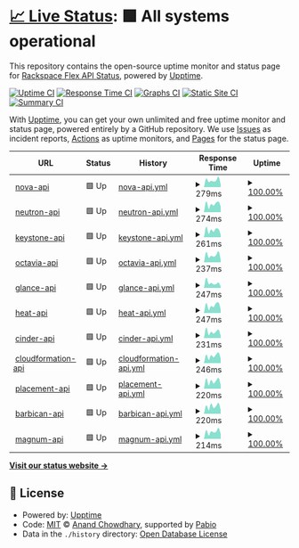# [📈 Live Status](https://status.api.iad3.rackspacecloud.com/): <!--live status--> **🟩 All systems operational**

This repository contains the open-source uptime monitor and status page for [Rackspace Flex API Status](https://status.api.iad3.rackspacecloud.com/), powered by [Upptime](https://github.com/upptime/upptime).

[![Uptime CI](https://github.com/the2hill/rs-flex-uptime-iad/workflows/Uptime%20CI/badge.svg)](https://github.com/the2hill/rs-flex-uptime-iad/actions?query=workflow%3A%22Uptime+CI%22)
[![Response Time CI](https://github.com/the2hill/rs-flex-uptime-iad/workflows/Response%20Time%20CI/badge.svg)](https://github.com/the2hill/rs-flex-uptime-iad/actions?query=workflow%3A%22Response+Time+CI%22)
[![Graphs CI](https://github.com/the2hill/rs-flex-uptime-iad/workflows/Graphs%20CI/badge.svg)](https://github.com/the2hill/rs-flex-uptime-iad/actions?query=workflow%3A%22Graphs+CI%22)
[![Static Site CI](https://github.com/the2hill/rs-flex-uptime-iad/workflows/Static%20Site%20CI/badge.svg)](https://github.com/the2hill/rs-flex-uptime-iad/actions?query=workflow%3A%22Static+Site+CI%22)
[![Summary CI](https://github.com/the2hill/rs-flex-uptime-iad/workflows/Summary%20CI/badge.svg)](https://github.com/the2hill/rs-flex-uptime-iad/actions?query=workflow%3A%22Summary+CI%22)

With [Upptime](https://upptime.js.org), you can get your own unlimited and free uptime monitor and status page, powered entirely by a GitHub repository. We use [Issues](https://github.com/the2hill/rs-flex-uptime-iad/issues) as incident reports, [Actions](https://github.com/the2hill/rs-flex-uptime-iad/actions) as uptime monitors, and [Pages](https://status.api.iad3.rackspacecloud.com/) for the status page.

<!--start: status pages-->
<!-- This summary is generated by Upptime (https://github.com/upptime/upptime) -->
<!-- Do not edit this manually, your changes will be overwritten -->
<!-- prettier-ignore -->
| URL | Status | History | Response Time | Uptime |
| --- | ------ | ------- | ------------- | ------ |
| <img alt="" src="https://icons.duckduckgo.com/ip3/nova.api.iad3.rackspacecloud.com.ico" height="13"> [nova-api](https://nova.api.iad3.rackspacecloud.com) | 🟩 Up | [nova-api.yml](https://github.com/the2hill/rs-flex-uptime-iad/commits/HEAD/history/nova-api.yml) | <details><summary><img alt="Response time graph" src="./graphs/nova-api/response-time-week.png" height="20"> 279ms</summary><br><a href="https://status.api.iad3.rackspacecloud.com/history/nova-api"><img alt="Response time 262" src="https://img.shields.io/endpoint?url=https%3A%2F%2Fraw.githubusercontent.com%2Fthe2hill%2Frs-flex-uptime-iad%2FHEAD%2Fapi%2Fnova-api%2Fresponse-time.json"></a><br><a href="https://status.api.iad3.rackspacecloud.com/history/nova-api"><img alt="24-hour response time 103" src="https://img.shields.io/endpoint?url=https%3A%2F%2Fraw.githubusercontent.com%2Fthe2hill%2Frs-flex-uptime-iad%2FHEAD%2Fapi%2Fnova-api%2Fresponse-time-day.json"></a><br><a href="https://status.api.iad3.rackspacecloud.com/history/nova-api"><img alt="7-day response time 279" src="https://img.shields.io/endpoint?url=https%3A%2F%2Fraw.githubusercontent.com%2Fthe2hill%2Frs-flex-uptime-iad%2FHEAD%2Fapi%2Fnova-api%2Fresponse-time-week.json"></a><br><a href="https://status.api.iad3.rackspacecloud.com/history/nova-api"><img alt="30-day response time 245" src="https://img.shields.io/endpoint?url=https%3A%2F%2Fraw.githubusercontent.com%2Fthe2hill%2Frs-flex-uptime-iad%2FHEAD%2Fapi%2Fnova-api%2Fresponse-time-month.json"></a><br><a href="https://status.api.iad3.rackspacecloud.com/history/nova-api"><img alt="1-year response time 262" src="https://img.shields.io/endpoint?url=https%3A%2F%2Fraw.githubusercontent.com%2Fthe2hill%2Frs-flex-uptime-iad%2FHEAD%2Fapi%2Fnova-api%2Fresponse-time-year.json"></a></details> | <details><summary><a href="https://status.api.iad3.rackspacecloud.com/history/nova-api">100.00%</a></summary><a href="https://status.api.iad3.rackspacecloud.com/history/nova-api"><img alt="All-time uptime 100.00%" src="https://img.shields.io/endpoint?url=https%3A%2F%2Fraw.githubusercontent.com%2Fthe2hill%2Frs-flex-uptime-iad%2FHEAD%2Fapi%2Fnova-api%2Fuptime.json"></a><br><a href="https://status.api.iad3.rackspacecloud.com/history/nova-api"><img alt="24-hour uptime 100.00%" src="https://img.shields.io/endpoint?url=https%3A%2F%2Fraw.githubusercontent.com%2Fthe2hill%2Frs-flex-uptime-iad%2FHEAD%2Fapi%2Fnova-api%2Fuptime-day.json"></a><br><a href="https://status.api.iad3.rackspacecloud.com/history/nova-api"><img alt="7-day uptime 100.00%" src="https://img.shields.io/endpoint?url=https%3A%2F%2Fraw.githubusercontent.com%2Fthe2hill%2Frs-flex-uptime-iad%2FHEAD%2Fapi%2Fnova-api%2Fuptime-week.json"></a><br><a href="https://status.api.iad3.rackspacecloud.com/history/nova-api"><img alt="30-day uptime 100.00%" src="https://img.shields.io/endpoint?url=https%3A%2F%2Fraw.githubusercontent.com%2Fthe2hill%2Frs-flex-uptime-iad%2FHEAD%2Fapi%2Fnova-api%2Fuptime-month.json"></a><br><a href="https://status.api.iad3.rackspacecloud.com/history/nova-api"><img alt="1-year uptime 100.00%" src="https://img.shields.io/endpoint?url=https%3A%2F%2Fraw.githubusercontent.com%2Fthe2hill%2Frs-flex-uptime-iad%2FHEAD%2Fapi%2Fnova-api%2Fuptime-year.json"></a></details>
| <img alt="" src="https://icons.duckduckgo.com/ip3/neutron.api.iad3.rackspacecloud.com.ico" height="13"> [neutron-api](https://neutron.api.iad3.rackspacecloud.com) | 🟩 Up | [neutron-api.yml](https://github.com/the2hill/rs-flex-uptime-iad/commits/HEAD/history/neutron-api.yml) | <details><summary><img alt="Response time graph" src="./graphs/neutron-api/response-time-week.png" height="20"> 274ms</summary><br><a href="https://status.api.iad3.rackspacecloud.com/history/neutron-api"><img alt="Response time 239" src="https://img.shields.io/endpoint?url=https%3A%2F%2Fraw.githubusercontent.com%2Fthe2hill%2Frs-flex-uptime-iad%2FHEAD%2Fapi%2Fneutron-api%2Fresponse-time.json"></a><br><a href="https://status.api.iad3.rackspacecloud.com/history/neutron-api"><img alt="24-hour response time 201" src="https://img.shields.io/endpoint?url=https%3A%2F%2Fraw.githubusercontent.com%2Fthe2hill%2Frs-flex-uptime-iad%2FHEAD%2Fapi%2Fneutron-api%2Fresponse-time-day.json"></a><br><a href="https://status.api.iad3.rackspacecloud.com/history/neutron-api"><img alt="7-day response time 274" src="https://img.shields.io/endpoint?url=https%3A%2F%2Fraw.githubusercontent.com%2Fthe2hill%2Frs-flex-uptime-iad%2FHEAD%2Fapi%2Fneutron-api%2Fresponse-time-week.json"></a><br><a href="https://status.api.iad3.rackspacecloud.com/history/neutron-api"><img alt="30-day response time 224" src="https://img.shields.io/endpoint?url=https%3A%2F%2Fraw.githubusercontent.com%2Fthe2hill%2Frs-flex-uptime-iad%2FHEAD%2Fapi%2Fneutron-api%2Fresponse-time-month.json"></a><br><a href="https://status.api.iad3.rackspacecloud.com/history/neutron-api"><img alt="1-year response time 239" src="https://img.shields.io/endpoint?url=https%3A%2F%2Fraw.githubusercontent.com%2Fthe2hill%2Frs-flex-uptime-iad%2FHEAD%2Fapi%2Fneutron-api%2Fresponse-time-year.json"></a></details> | <details><summary><a href="https://status.api.iad3.rackspacecloud.com/history/neutron-api">100.00%</a></summary><a href="https://status.api.iad3.rackspacecloud.com/history/neutron-api"><img alt="All-time uptime 100.00%" src="https://img.shields.io/endpoint?url=https%3A%2F%2Fraw.githubusercontent.com%2Fthe2hill%2Frs-flex-uptime-iad%2FHEAD%2Fapi%2Fneutron-api%2Fuptime.json"></a><br><a href="https://status.api.iad3.rackspacecloud.com/history/neutron-api"><img alt="24-hour uptime 100.00%" src="https://img.shields.io/endpoint?url=https%3A%2F%2Fraw.githubusercontent.com%2Fthe2hill%2Frs-flex-uptime-iad%2FHEAD%2Fapi%2Fneutron-api%2Fuptime-day.json"></a><br><a href="https://status.api.iad3.rackspacecloud.com/history/neutron-api"><img alt="7-day uptime 100.00%" src="https://img.shields.io/endpoint?url=https%3A%2F%2Fraw.githubusercontent.com%2Fthe2hill%2Frs-flex-uptime-iad%2FHEAD%2Fapi%2Fneutron-api%2Fuptime-week.json"></a><br><a href="https://status.api.iad3.rackspacecloud.com/history/neutron-api"><img alt="30-day uptime 100.00%" src="https://img.shields.io/endpoint?url=https%3A%2F%2Fraw.githubusercontent.com%2Fthe2hill%2Frs-flex-uptime-iad%2FHEAD%2Fapi%2Fneutron-api%2Fuptime-month.json"></a><br><a href="https://status.api.iad3.rackspacecloud.com/history/neutron-api"><img alt="1-year uptime 100.00%" src="https://img.shields.io/endpoint?url=https%3A%2F%2Fraw.githubusercontent.com%2Fthe2hill%2Frs-flex-uptime-iad%2FHEAD%2Fapi%2Fneutron-api%2Fuptime-year.json"></a></details>
| <img alt="" src="https://icons.duckduckgo.com/ip3/keystone.api.iad3.rackspacecloud.com.ico" height="13"> [keystone-api](https://keystone.api.iad3.rackspacecloud.com/v3) | 🟩 Up | [keystone-api.yml](https://github.com/the2hill/rs-flex-uptime-iad/commits/HEAD/history/keystone-api.yml) | <details><summary><img alt="Response time graph" src="./graphs/keystone-api/response-time-week.png" height="20"> 261ms</summary><br><a href="https://status.api.iad3.rackspacecloud.com/history/keystone-api"><img alt="Response time 223" src="https://img.shields.io/endpoint?url=https%3A%2F%2Fraw.githubusercontent.com%2Fthe2hill%2Frs-flex-uptime-iad%2FHEAD%2Fapi%2Fkeystone-api%2Fresponse-time.json"></a><br><a href="https://status.api.iad3.rackspacecloud.com/history/keystone-api"><img alt="24-hour response time 85" src="https://img.shields.io/endpoint?url=https%3A%2F%2Fraw.githubusercontent.com%2Fthe2hill%2Frs-flex-uptime-iad%2FHEAD%2Fapi%2Fkeystone-api%2Fresponse-time-day.json"></a><br><a href="https://status.api.iad3.rackspacecloud.com/history/keystone-api"><img alt="7-day response time 261" src="https://img.shields.io/endpoint?url=https%3A%2F%2Fraw.githubusercontent.com%2Fthe2hill%2Frs-flex-uptime-iad%2FHEAD%2Fapi%2Fkeystone-api%2Fresponse-time-week.json"></a><br><a href="https://status.api.iad3.rackspacecloud.com/history/keystone-api"><img alt="30-day response time 213" src="https://img.shields.io/endpoint?url=https%3A%2F%2Fraw.githubusercontent.com%2Fthe2hill%2Frs-flex-uptime-iad%2FHEAD%2Fapi%2Fkeystone-api%2Fresponse-time-month.json"></a><br><a href="https://status.api.iad3.rackspacecloud.com/history/keystone-api"><img alt="1-year response time 223" src="https://img.shields.io/endpoint?url=https%3A%2F%2Fraw.githubusercontent.com%2Fthe2hill%2Frs-flex-uptime-iad%2FHEAD%2Fapi%2Fkeystone-api%2Fresponse-time-year.json"></a></details> | <details><summary><a href="https://status.api.iad3.rackspacecloud.com/history/keystone-api">100.00%</a></summary><a href="https://status.api.iad3.rackspacecloud.com/history/keystone-api"><img alt="All-time uptime 100.00%" src="https://img.shields.io/endpoint?url=https%3A%2F%2Fraw.githubusercontent.com%2Fthe2hill%2Frs-flex-uptime-iad%2FHEAD%2Fapi%2Fkeystone-api%2Fuptime.json"></a><br><a href="https://status.api.iad3.rackspacecloud.com/history/keystone-api"><img alt="24-hour uptime 100.00%" src="https://img.shields.io/endpoint?url=https%3A%2F%2Fraw.githubusercontent.com%2Fthe2hill%2Frs-flex-uptime-iad%2FHEAD%2Fapi%2Fkeystone-api%2Fuptime-day.json"></a><br><a href="https://status.api.iad3.rackspacecloud.com/history/keystone-api"><img alt="7-day uptime 100.00%" src="https://img.shields.io/endpoint?url=https%3A%2F%2Fraw.githubusercontent.com%2Fthe2hill%2Frs-flex-uptime-iad%2FHEAD%2Fapi%2Fkeystone-api%2Fuptime-week.json"></a><br><a href="https://status.api.iad3.rackspacecloud.com/history/keystone-api"><img alt="30-day uptime 100.00%" src="https://img.shields.io/endpoint?url=https%3A%2F%2Fraw.githubusercontent.com%2Fthe2hill%2Frs-flex-uptime-iad%2FHEAD%2Fapi%2Fkeystone-api%2Fuptime-month.json"></a><br><a href="https://status.api.iad3.rackspacecloud.com/history/keystone-api"><img alt="1-year uptime 100.00%" src="https://img.shields.io/endpoint?url=https%3A%2F%2Fraw.githubusercontent.com%2Fthe2hill%2Frs-flex-uptime-iad%2FHEAD%2Fapi%2Fkeystone-api%2Fuptime-year.json"></a></details>
| <img alt="" src="https://icons.duckduckgo.com/ip3/octavia.api.iad3.rackspacecloud.com.ico" height="13"> [octavia-api](https://octavia.api.iad3.rackspacecloud.com) | 🟩 Up | [octavia-api.yml](https://github.com/the2hill/rs-flex-uptime-iad/commits/HEAD/history/octavia-api.yml) | <details><summary><img alt="Response time graph" src="./graphs/octavia-api/response-time-week.png" height="20"> 237ms</summary><br><a href="https://status.api.iad3.rackspacecloud.com/history/octavia-api"><img alt="Response time 205" src="https://img.shields.io/endpoint?url=https%3A%2F%2Fraw.githubusercontent.com%2Fthe2hill%2Frs-flex-uptime-iad%2FHEAD%2Fapi%2Foctavia-api%2Fresponse-time.json"></a><br><a href="https://status.api.iad3.rackspacecloud.com/history/octavia-api"><img alt="24-hour response time 83" src="https://img.shields.io/endpoint?url=https%3A%2F%2Fraw.githubusercontent.com%2Fthe2hill%2Frs-flex-uptime-iad%2FHEAD%2Fapi%2Foctavia-api%2Fresponse-time-day.json"></a><br><a href="https://status.api.iad3.rackspacecloud.com/history/octavia-api"><img alt="7-day response time 237" src="https://img.shields.io/endpoint?url=https%3A%2F%2Fraw.githubusercontent.com%2Fthe2hill%2Frs-flex-uptime-iad%2FHEAD%2Fapi%2Foctavia-api%2Fresponse-time-week.json"></a><br><a href="https://status.api.iad3.rackspacecloud.com/history/octavia-api"><img alt="30-day response time 195" src="https://img.shields.io/endpoint?url=https%3A%2F%2Fraw.githubusercontent.com%2Fthe2hill%2Frs-flex-uptime-iad%2FHEAD%2Fapi%2Foctavia-api%2Fresponse-time-month.json"></a><br><a href="https://status.api.iad3.rackspacecloud.com/history/octavia-api"><img alt="1-year response time 205" src="https://img.shields.io/endpoint?url=https%3A%2F%2Fraw.githubusercontent.com%2Fthe2hill%2Frs-flex-uptime-iad%2FHEAD%2Fapi%2Foctavia-api%2Fresponse-time-year.json"></a></details> | <details><summary><a href="https://status.api.iad3.rackspacecloud.com/history/octavia-api">100.00%</a></summary><a href="https://status.api.iad3.rackspacecloud.com/history/octavia-api"><img alt="All-time uptime 100.00%" src="https://img.shields.io/endpoint?url=https%3A%2F%2Fraw.githubusercontent.com%2Fthe2hill%2Frs-flex-uptime-iad%2FHEAD%2Fapi%2Foctavia-api%2Fuptime.json"></a><br><a href="https://status.api.iad3.rackspacecloud.com/history/octavia-api"><img alt="24-hour uptime 100.00%" src="https://img.shields.io/endpoint?url=https%3A%2F%2Fraw.githubusercontent.com%2Fthe2hill%2Frs-flex-uptime-iad%2FHEAD%2Fapi%2Foctavia-api%2Fuptime-day.json"></a><br><a href="https://status.api.iad3.rackspacecloud.com/history/octavia-api"><img alt="7-day uptime 100.00%" src="https://img.shields.io/endpoint?url=https%3A%2F%2Fraw.githubusercontent.com%2Fthe2hill%2Frs-flex-uptime-iad%2FHEAD%2Fapi%2Foctavia-api%2Fuptime-week.json"></a><br><a href="https://status.api.iad3.rackspacecloud.com/history/octavia-api"><img alt="30-day uptime 100.00%" src="https://img.shields.io/endpoint?url=https%3A%2F%2Fraw.githubusercontent.com%2Fthe2hill%2Frs-flex-uptime-iad%2FHEAD%2Fapi%2Foctavia-api%2Fuptime-month.json"></a><br><a href="https://status.api.iad3.rackspacecloud.com/history/octavia-api"><img alt="1-year uptime 100.00%" src="https://img.shields.io/endpoint?url=https%3A%2F%2Fraw.githubusercontent.com%2Fthe2hill%2Frs-flex-uptime-iad%2FHEAD%2Fapi%2Foctavia-api%2Fuptime-year.json"></a></details>
| <img alt="" src="https://icons.duckduckgo.com/ip3/glance.api.iad3.rackspacecloud.com.ico" height="13"> [glance-api](https://glance.api.iad3.rackspacecloud.com) | 🟩 Up | [glance-api.yml](https://github.com/the2hill/rs-flex-uptime-iad/commits/HEAD/history/glance-api.yml) | <details><summary><img alt="Response time graph" src="./graphs/glance-api/response-time-week.png" height="20"> 247ms</summary><br><a href="https://status.api.iad3.rackspacecloud.com/history/glance-api"><img alt="Response time 208" src="https://img.shields.io/endpoint?url=https%3A%2F%2Fraw.githubusercontent.com%2Fthe2hill%2Frs-flex-uptime-iad%2FHEAD%2Fapi%2Fglance-api%2Fresponse-time.json"></a><br><a href="https://status.api.iad3.rackspacecloud.com/history/glance-api"><img alt="24-hour response time 64" src="https://img.shields.io/endpoint?url=https%3A%2F%2Fraw.githubusercontent.com%2Fthe2hill%2Frs-flex-uptime-iad%2FHEAD%2Fapi%2Fglance-api%2Fresponse-time-day.json"></a><br><a href="https://status.api.iad3.rackspacecloud.com/history/glance-api"><img alt="7-day response time 247" src="https://img.shields.io/endpoint?url=https%3A%2F%2Fraw.githubusercontent.com%2Fthe2hill%2Frs-flex-uptime-iad%2FHEAD%2Fapi%2Fglance-api%2Fresponse-time-week.json"></a><br><a href="https://status.api.iad3.rackspacecloud.com/history/glance-api"><img alt="30-day response time 210" src="https://img.shields.io/endpoint?url=https%3A%2F%2Fraw.githubusercontent.com%2Fthe2hill%2Frs-flex-uptime-iad%2FHEAD%2Fapi%2Fglance-api%2Fresponse-time-month.json"></a><br><a href="https://status.api.iad3.rackspacecloud.com/history/glance-api"><img alt="1-year response time 208" src="https://img.shields.io/endpoint?url=https%3A%2F%2Fraw.githubusercontent.com%2Fthe2hill%2Frs-flex-uptime-iad%2FHEAD%2Fapi%2Fglance-api%2Fresponse-time-year.json"></a></details> | <details><summary><a href="https://status.api.iad3.rackspacecloud.com/history/glance-api">100.00%</a></summary><a href="https://status.api.iad3.rackspacecloud.com/history/glance-api"><img alt="All-time uptime 100.00%" src="https://img.shields.io/endpoint?url=https%3A%2F%2Fraw.githubusercontent.com%2Fthe2hill%2Frs-flex-uptime-iad%2FHEAD%2Fapi%2Fglance-api%2Fuptime.json"></a><br><a href="https://status.api.iad3.rackspacecloud.com/history/glance-api"><img alt="24-hour uptime 100.00%" src="https://img.shields.io/endpoint?url=https%3A%2F%2Fraw.githubusercontent.com%2Fthe2hill%2Frs-flex-uptime-iad%2FHEAD%2Fapi%2Fglance-api%2Fuptime-day.json"></a><br><a href="https://status.api.iad3.rackspacecloud.com/history/glance-api"><img alt="7-day uptime 100.00%" src="https://img.shields.io/endpoint?url=https%3A%2F%2Fraw.githubusercontent.com%2Fthe2hill%2Frs-flex-uptime-iad%2FHEAD%2Fapi%2Fglance-api%2Fuptime-week.json"></a><br><a href="https://status.api.iad3.rackspacecloud.com/history/glance-api"><img alt="30-day uptime 100.00%" src="https://img.shields.io/endpoint?url=https%3A%2F%2Fraw.githubusercontent.com%2Fthe2hill%2Frs-flex-uptime-iad%2FHEAD%2Fapi%2Fglance-api%2Fuptime-month.json"></a><br><a href="https://status.api.iad3.rackspacecloud.com/history/glance-api"><img alt="1-year uptime 100.00%" src="https://img.shields.io/endpoint?url=https%3A%2F%2Fraw.githubusercontent.com%2Fthe2hill%2Frs-flex-uptime-iad%2FHEAD%2Fapi%2Fglance-api%2Fuptime-year.json"></a></details>
| <img alt="" src="https://icons.duckduckgo.com/ip3/heat.api.iad3.rackspacecloud.com.ico" height="13"> [heat-api](https://heat.api.iad3.rackspacecloud.com) | 🟩 Up | [heat-api.yml](https://github.com/the2hill/rs-flex-uptime-iad/commits/HEAD/history/heat-api.yml) | <details><summary><img alt="Response time graph" src="./graphs/heat-api/response-time-week.png" height="20"> 247ms</summary><br><a href="https://status.api.iad3.rackspacecloud.com/history/heat-api"><img alt="Response time 192" src="https://img.shields.io/endpoint?url=https%3A%2F%2Fraw.githubusercontent.com%2Fthe2hill%2Frs-flex-uptime-iad%2FHEAD%2Fapi%2Fheat-api%2Fresponse-time.json"></a><br><a href="https://status.api.iad3.rackspacecloud.com/history/heat-api"><img alt="24-hour response time 111" src="https://img.shields.io/endpoint?url=https%3A%2F%2Fraw.githubusercontent.com%2Fthe2hill%2Frs-flex-uptime-iad%2FHEAD%2Fapi%2Fheat-api%2Fresponse-time-day.json"></a><br><a href="https://status.api.iad3.rackspacecloud.com/history/heat-api"><img alt="7-day response time 247" src="https://img.shields.io/endpoint?url=https%3A%2F%2Fraw.githubusercontent.com%2Fthe2hill%2Frs-flex-uptime-iad%2FHEAD%2Fapi%2Fheat-api%2Fresponse-time-week.json"></a><br><a href="https://status.api.iad3.rackspacecloud.com/history/heat-api"><img alt="30-day response time 188" src="https://img.shields.io/endpoint?url=https%3A%2F%2Fraw.githubusercontent.com%2Fthe2hill%2Frs-flex-uptime-iad%2FHEAD%2Fapi%2Fheat-api%2Fresponse-time-month.json"></a><br><a href="https://status.api.iad3.rackspacecloud.com/history/heat-api"><img alt="1-year response time 192" src="https://img.shields.io/endpoint?url=https%3A%2F%2Fraw.githubusercontent.com%2Fthe2hill%2Frs-flex-uptime-iad%2FHEAD%2Fapi%2Fheat-api%2Fresponse-time-year.json"></a></details> | <details><summary><a href="https://status.api.iad3.rackspacecloud.com/history/heat-api">100.00%</a></summary><a href="https://status.api.iad3.rackspacecloud.com/history/heat-api"><img alt="All-time uptime 99.93%" src="https://img.shields.io/endpoint?url=https%3A%2F%2Fraw.githubusercontent.com%2Fthe2hill%2Frs-flex-uptime-iad%2FHEAD%2Fapi%2Fheat-api%2Fuptime.json"></a><br><a href="https://status.api.iad3.rackspacecloud.com/history/heat-api"><img alt="24-hour uptime 100.00%" src="https://img.shields.io/endpoint?url=https%3A%2F%2Fraw.githubusercontent.com%2Fthe2hill%2Frs-flex-uptime-iad%2FHEAD%2Fapi%2Fheat-api%2Fuptime-day.json"></a><br><a href="https://status.api.iad3.rackspacecloud.com/history/heat-api"><img alt="7-day uptime 100.00%" src="https://img.shields.io/endpoint?url=https%3A%2F%2Fraw.githubusercontent.com%2Fthe2hill%2Frs-flex-uptime-iad%2FHEAD%2Fapi%2Fheat-api%2Fuptime-week.json"></a><br><a href="https://status.api.iad3.rackspacecloud.com/history/heat-api"><img alt="30-day uptime 100.00%" src="https://img.shields.io/endpoint?url=https%3A%2F%2Fraw.githubusercontent.com%2Fthe2hill%2Frs-flex-uptime-iad%2FHEAD%2Fapi%2Fheat-api%2Fuptime-month.json"></a><br><a href="https://status.api.iad3.rackspacecloud.com/history/heat-api"><img alt="1-year uptime 99.93%" src="https://img.shields.io/endpoint?url=https%3A%2F%2Fraw.githubusercontent.com%2Fthe2hill%2Frs-flex-uptime-iad%2FHEAD%2Fapi%2Fheat-api%2Fuptime-year.json"></a></details>
| <img alt="" src="https://icons.duckduckgo.com/ip3/cinder.api.iad3.rackspacecloud.com.ico" height="13"> [cinder-api](https://cinder.api.iad3.rackspacecloud.com) | 🟩 Up | [cinder-api.yml](https://github.com/the2hill/rs-flex-uptime-iad/commits/HEAD/history/cinder-api.yml) | <details><summary><img alt="Response time graph" src="./graphs/cinder-api/response-time-week.png" height="20"> 231ms</summary><br><a href="https://status.api.iad3.rackspacecloud.com/history/cinder-api"><img alt="Response time 195" src="https://img.shields.io/endpoint?url=https%3A%2F%2Fraw.githubusercontent.com%2Fthe2hill%2Frs-flex-uptime-iad%2FHEAD%2Fapi%2Fcinder-api%2Fresponse-time.json"></a><br><a href="https://status.api.iad3.rackspacecloud.com/history/cinder-api"><img alt="24-hour response time 79" src="https://img.shields.io/endpoint?url=https%3A%2F%2Fraw.githubusercontent.com%2Fthe2hill%2Frs-flex-uptime-iad%2FHEAD%2Fapi%2Fcinder-api%2Fresponse-time-day.json"></a><br><a href="https://status.api.iad3.rackspacecloud.com/history/cinder-api"><img alt="7-day response time 231" src="https://img.shields.io/endpoint?url=https%3A%2F%2Fraw.githubusercontent.com%2Fthe2hill%2Frs-flex-uptime-iad%2FHEAD%2Fapi%2Fcinder-api%2Fresponse-time-week.json"></a><br><a href="https://status.api.iad3.rackspacecloud.com/history/cinder-api"><img alt="30-day response time 196" src="https://img.shields.io/endpoint?url=https%3A%2F%2Fraw.githubusercontent.com%2Fthe2hill%2Frs-flex-uptime-iad%2FHEAD%2Fapi%2Fcinder-api%2Fresponse-time-month.json"></a><br><a href="https://status.api.iad3.rackspacecloud.com/history/cinder-api"><img alt="1-year response time 195" src="https://img.shields.io/endpoint?url=https%3A%2F%2Fraw.githubusercontent.com%2Fthe2hill%2Frs-flex-uptime-iad%2FHEAD%2Fapi%2Fcinder-api%2Fresponse-time-year.json"></a></details> | <details><summary><a href="https://status.api.iad3.rackspacecloud.com/history/cinder-api">100.00%</a></summary><a href="https://status.api.iad3.rackspacecloud.com/history/cinder-api"><img alt="All-time uptime 100.00%" src="https://img.shields.io/endpoint?url=https%3A%2F%2Fraw.githubusercontent.com%2Fthe2hill%2Frs-flex-uptime-iad%2FHEAD%2Fapi%2Fcinder-api%2Fuptime.json"></a><br><a href="https://status.api.iad3.rackspacecloud.com/history/cinder-api"><img alt="24-hour uptime 100.00%" src="https://img.shields.io/endpoint?url=https%3A%2F%2Fraw.githubusercontent.com%2Fthe2hill%2Frs-flex-uptime-iad%2FHEAD%2Fapi%2Fcinder-api%2Fuptime-day.json"></a><br><a href="https://status.api.iad3.rackspacecloud.com/history/cinder-api"><img alt="7-day uptime 100.00%" src="https://img.shields.io/endpoint?url=https%3A%2F%2Fraw.githubusercontent.com%2Fthe2hill%2Frs-flex-uptime-iad%2FHEAD%2Fapi%2Fcinder-api%2Fuptime-week.json"></a><br><a href="https://status.api.iad3.rackspacecloud.com/history/cinder-api"><img alt="30-day uptime 100.00%" src="https://img.shields.io/endpoint?url=https%3A%2F%2Fraw.githubusercontent.com%2Fthe2hill%2Frs-flex-uptime-iad%2FHEAD%2Fapi%2Fcinder-api%2Fuptime-month.json"></a><br><a href="https://status.api.iad3.rackspacecloud.com/history/cinder-api"><img alt="1-year uptime 100.00%" src="https://img.shields.io/endpoint?url=https%3A%2F%2Fraw.githubusercontent.com%2Fthe2hill%2Frs-flex-uptime-iad%2FHEAD%2Fapi%2Fcinder-api%2Fuptime-year.json"></a></details>
| <img alt="" src="https://icons.duckduckgo.com/ip3/cloudformation.api.iad3.rackspacecloud.com.ico" height="13"> [cloudformation-api](https://cloudformation.api.iad3.rackspacecloud.com) | 🟩 Up | [cloudformation-api.yml](https://github.com/the2hill/rs-flex-uptime-iad/commits/HEAD/history/cloudformation-api.yml) | <details><summary><img alt="Response time graph" src="./graphs/cloudformation-api/response-time-week.png" height="20"> 246ms</summary><br><a href="https://status.api.iad3.rackspacecloud.com/history/cloudformation-api"><img alt="Response time 196" src="https://img.shields.io/endpoint?url=https%3A%2F%2Fraw.githubusercontent.com%2Fthe2hill%2Frs-flex-uptime-iad%2FHEAD%2Fapi%2Fcloudformation-api%2Fresponse-time.json"></a><br><a href="https://status.api.iad3.rackspacecloud.com/history/cloudformation-api"><img alt="24-hour response time 156" src="https://img.shields.io/endpoint?url=https%3A%2F%2Fraw.githubusercontent.com%2Fthe2hill%2Frs-flex-uptime-iad%2FHEAD%2Fapi%2Fcloudformation-api%2Fresponse-time-day.json"></a><br><a href="https://status.api.iad3.rackspacecloud.com/history/cloudformation-api"><img alt="7-day response time 246" src="https://img.shields.io/endpoint?url=https%3A%2F%2Fraw.githubusercontent.com%2Fthe2hill%2Frs-flex-uptime-iad%2FHEAD%2Fapi%2Fcloudformation-api%2Fresponse-time-week.json"></a><br><a href="https://status.api.iad3.rackspacecloud.com/history/cloudformation-api"><img alt="30-day response time 169" src="https://img.shields.io/endpoint?url=https%3A%2F%2Fraw.githubusercontent.com%2Fthe2hill%2Frs-flex-uptime-iad%2FHEAD%2Fapi%2Fcloudformation-api%2Fresponse-time-month.json"></a><br><a href="https://status.api.iad3.rackspacecloud.com/history/cloudformation-api"><img alt="1-year response time 196" src="https://img.shields.io/endpoint?url=https%3A%2F%2Fraw.githubusercontent.com%2Fthe2hill%2Frs-flex-uptime-iad%2FHEAD%2Fapi%2Fcloudformation-api%2Fresponse-time-year.json"></a></details> | <details><summary><a href="https://status.api.iad3.rackspacecloud.com/history/cloudformation-api">100.00%</a></summary><a href="https://status.api.iad3.rackspacecloud.com/history/cloudformation-api"><img alt="All-time uptime 99.82%" src="https://img.shields.io/endpoint?url=https%3A%2F%2Fraw.githubusercontent.com%2Fthe2hill%2Frs-flex-uptime-iad%2FHEAD%2Fapi%2Fcloudformation-api%2Fuptime.json"></a><br><a href="https://status.api.iad3.rackspacecloud.com/history/cloudformation-api"><img alt="24-hour uptime 100.00%" src="https://img.shields.io/endpoint?url=https%3A%2F%2Fraw.githubusercontent.com%2Fthe2hill%2Frs-flex-uptime-iad%2FHEAD%2Fapi%2Fcloudformation-api%2Fuptime-day.json"></a><br><a href="https://status.api.iad3.rackspacecloud.com/history/cloudformation-api"><img alt="7-day uptime 100.00%" src="https://img.shields.io/endpoint?url=https%3A%2F%2Fraw.githubusercontent.com%2Fthe2hill%2Frs-flex-uptime-iad%2FHEAD%2Fapi%2Fcloudformation-api%2Fuptime-week.json"></a><br><a href="https://status.api.iad3.rackspacecloud.com/history/cloudformation-api"><img alt="30-day uptime 100.00%" src="https://img.shields.io/endpoint?url=https%3A%2F%2Fraw.githubusercontent.com%2Fthe2hill%2Frs-flex-uptime-iad%2FHEAD%2Fapi%2Fcloudformation-api%2Fuptime-month.json"></a><br><a href="https://status.api.iad3.rackspacecloud.com/history/cloudformation-api"><img alt="1-year uptime 99.82%" src="https://img.shields.io/endpoint?url=https%3A%2F%2Fraw.githubusercontent.com%2Fthe2hill%2Frs-flex-uptime-iad%2FHEAD%2Fapi%2Fcloudformation-api%2Fuptime-year.json"></a></details>
| <img alt="" src="https://icons.duckduckgo.com/ip3/placement.api.iad3.rackspacecloud.com.ico" height="13"> [placement-api](https://placement.api.iad3.rackspacecloud.com) | 🟩 Up | [placement-api.yml](https://github.com/the2hill/rs-flex-uptime-iad/commits/HEAD/history/placement-api.yml) | <details><summary><img alt="Response time graph" src="./graphs/placement-api/response-time-week.png" height="20"> 220ms</summary><br><a href="https://status.api.iad3.rackspacecloud.com/history/placement-api"><img alt="Response time 173" src="https://img.shields.io/endpoint?url=https%3A%2F%2Fraw.githubusercontent.com%2Fthe2hill%2Frs-flex-uptime-iad%2FHEAD%2Fapi%2Fplacement-api%2Fresponse-time.json"></a><br><a href="https://status.api.iad3.rackspacecloud.com/history/placement-api"><img alt="24-hour response time 114" src="https://img.shields.io/endpoint?url=https%3A%2F%2Fraw.githubusercontent.com%2Fthe2hill%2Frs-flex-uptime-iad%2FHEAD%2Fapi%2Fplacement-api%2Fresponse-time-day.json"></a><br><a href="https://status.api.iad3.rackspacecloud.com/history/placement-api"><img alt="7-day response time 220" src="https://img.shields.io/endpoint?url=https%3A%2F%2Fraw.githubusercontent.com%2Fthe2hill%2Frs-flex-uptime-iad%2FHEAD%2Fapi%2Fplacement-api%2Fresponse-time-week.json"></a><br><a href="https://status.api.iad3.rackspacecloud.com/history/placement-api"><img alt="30-day response time 171" src="https://img.shields.io/endpoint?url=https%3A%2F%2Fraw.githubusercontent.com%2Fthe2hill%2Frs-flex-uptime-iad%2FHEAD%2Fapi%2Fplacement-api%2Fresponse-time-month.json"></a><br><a href="https://status.api.iad3.rackspacecloud.com/history/placement-api"><img alt="1-year response time 173" src="https://img.shields.io/endpoint?url=https%3A%2F%2Fraw.githubusercontent.com%2Fthe2hill%2Frs-flex-uptime-iad%2FHEAD%2Fapi%2Fplacement-api%2Fresponse-time-year.json"></a></details> | <details><summary><a href="https://status.api.iad3.rackspacecloud.com/history/placement-api">100.00%</a></summary><a href="https://status.api.iad3.rackspacecloud.com/history/placement-api"><img alt="All-time uptime 100.00%" src="https://img.shields.io/endpoint?url=https%3A%2F%2Fraw.githubusercontent.com%2Fthe2hill%2Frs-flex-uptime-iad%2FHEAD%2Fapi%2Fplacement-api%2Fuptime.json"></a><br><a href="https://status.api.iad3.rackspacecloud.com/history/placement-api"><img alt="24-hour uptime 100.00%" src="https://img.shields.io/endpoint?url=https%3A%2F%2Fraw.githubusercontent.com%2Fthe2hill%2Frs-flex-uptime-iad%2FHEAD%2Fapi%2Fplacement-api%2Fuptime-day.json"></a><br><a href="https://status.api.iad3.rackspacecloud.com/history/placement-api"><img alt="7-day uptime 100.00%" src="https://img.shields.io/endpoint?url=https%3A%2F%2Fraw.githubusercontent.com%2Fthe2hill%2Frs-flex-uptime-iad%2FHEAD%2Fapi%2Fplacement-api%2Fuptime-week.json"></a><br><a href="https://status.api.iad3.rackspacecloud.com/history/placement-api"><img alt="30-day uptime 100.00%" src="https://img.shields.io/endpoint?url=https%3A%2F%2Fraw.githubusercontent.com%2Fthe2hill%2Frs-flex-uptime-iad%2FHEAD%2Fapi%2Fplacement-api%2Fuptime-month.json"></a><br><a href="https://status.api.iad3.rackspacecloud.com/history/placement-api"><img alt="1-year uptime 100.00%" src="https://img.shields.io/endpoint?url=https%3A%2F%2Fraw.githubusercontent.com%2Fthe2hill%2Frs-flex-uptime-iad%2FHEAD%2Fapi%2Fplacement-api%2Fuptime-year.json"></a></details>
| <img alt="" src="https://icons.duckduckgo.com/ip3/barbican.api.iad3.rackspacecloud.com.ico" height="13"> [barbican-api](https://barbican.api.iad3.rackspacecloud.com) | 🟩 Up | [barbican-api.yml](https://github.com/the2hill/rs-flex-uptime-iad/commits/HEAD/history/barbican-api.yml) | <details><summary><img alt="Response time graph" src="./graphs/barbican-api/response-time-week.png" height="20"> 220ms</summary><br><a href="https://status.api.iad3.rackspacecloud.com/history/barbican-api"><img alt="Response time 181" src="https://img.shields.io/endpoint?url=https%3A%2F%2Fraw.githubusercontent.com%2Fthe2hill%2Frs-flex-uptime-iad%2FHEAD%2Fapi%2Fbarbican-api%2Fresponse-time.json"></a><br><a href="https://status.api.iad3.rackspacecloud.com/history/barbican-api"><img alt="24-hour response time 110" src="https://img.shields.io/endpoint?url=https%3A%2F%2Fraw.githubusercontent.com%2Fthe2hill%2Frs-flex-uptime-iad%2FHEAD%2Fapi%2Fbarbican-api%2Fresponse-time-day.json"></a><br><a href="https://status.api.iad3.rackspacecloud.com/history/barbican-api"><img alt="7-day response time 220" src="https://img.shields.io/endpoint?url=https%3A%2F%2Fraw.githubusercontent.com%2Fthe2hill%2Frs-flex-uptime-iad%2FHEAD%2Fapi%2Fbarbican-api%2Fresponse-time-week.json"></a><br><a href="https://status.api.iad3.rackspacecloud.com/history/barbican-api"><img alt="30-day response time 182" src="https://img.shields.io/endpoint?url=https%3A%2F%2Fraw.githubusercontent.com%2Fthe2hill%2Frs-flex-uptime-iad%2FHEAD%2Fapi%2Fbarbican-api%2Fresponse-time-month.json"></a><br><a href="https://status.api.iad3.rackspacecloud.com/history/barbican-api"><img alt="1-year response time 181" src="https://img.shields.io/endpoint?url=https%3A%2F%2Fraw.githubusercontent.com%2Fthe2hill%2Frs-flex-uptime-iad%2FHEAD%2Fapi%2Fbarbican-api%2Fresponse-time-year.json"></a></details> | <details><summary><a href="https://status.api.iad3.rackspacecloud.com/history/barbican-api">100.00%</a></summary><a href="https://status.api.iad3.rackspacecloud.com/history/barbican-api"><img alt="All-time uptime 100.00%" src="https://img.shields.io/endpoint?url=https%3A%2F%2Fraw.githubusercontent.com%2Fthe2hill%2Frs-flex-uptime-iad%2FHEAD%2Fapi%2Fbarbican-api%2Fuptime.json"></a><br><a href="https://status.api.iad3.rackspacecloud.com/history/barbican-api"><img alt="24-hour uptime 100.00%" src="https://img.shields.io/endpoint?url=https%3A%2F%2Fraw.githubusercontent.com%2Fthe2hill%2Frs-flex-uptime-iad%2FHEAD%2Fapi%2Fbarbican-api%2Fuptime-day.json"></a><br><a href="https://status.api.iad3.rackspacecloud.com/history/barbican-api"><img alt="7-day uptime 100.00%" src="https://img.shields.io/endpoint?url=https%3A%2F%2Fraw.githubusercontent.com%2Fthe2hill%2Frs-flex-uptime-iad%2FHEAD%2Fapi%2Fbarbican-api%2Fuptime-week.json"></a><br><a href="https://status.api.iad3.rackspacecloud.com/history/barbican-api"><img alt="30-day uptime 100.00%" src="https://img.shields.io/endpoint?url=https%3A%2F%2Fraw.githubusercontent.com%2Fthe2hill%2Frs-flex-uptime-iad%2FHEAD%2Fapi%2Fbarbican-api%2Fuptime-month.json"></a><br><a href="https://status.api.iad3.rackspacecloud.com/history/barbican-api"><img alt="1-year uptime 100.00%" src="https://img.shields.io/endpoint?url=https%3A%2F%2Fraw.githubusercontent.com%2Fthe2hill%2Frs-flex-uptime-iad%2FHEAD%2Fapi%2Fbarbican-api%2Fuptime-year.json"></a></details>
| <img alt="" src="https://icons.duckduckgo.com/ip3/magnum.api.iad3.rackspacecloud.com.ico" height="13"> [magnum-api](https://magnum.api.iad3.rackspacecloud.com) | 🟩 Up | [magnum-api.yml](https://github.com/the2hill/rs-flex-uptime-iad/commits/HEAD/history/magnum-api.yml) | <details><summary><img alt="Response time graph" src="./graphs/magnum-api/response-time-week.png" height="20"> 214ms</summary><br><a href="https://status.api.iad3.rackspacecloud.com/history/magnum-api"><img alt="Response time 168" src="https://img.shields.io/endpoint?url=https%3A%2F%2Fraw.githubusercontent.com%2Fthe2hill%2Frs-flex-uptime-iad%2FHEAD%2Fapi%2Fmagnum-api%2Fresponse-time.json"></a><br><a href="https://status.api.iad3.rackspacecloud.com/history/magnum-api"><img alt="24-hour response time 152" src="https://img.shields.io/endpoint?url=https%3A%2F%2Fraw.githubusercontent.com%2Fthe2hill%2Frs-flex-uptime-iad%2FHEAD%2Fapi%2Fmagnum-api%2Fresponse-time-day.json"></a><br><a href="https://status.api.iad3.rackspacecloud.com/history/magnum-api"><img alt="7-day response time 214" src="https://img.shields.io/endpoint?url=https%3A%2F%2Fraw.githubusercontent.com%2Fthe2hill%2Frs-flex-uptime-iad%2FHEAD%2Fapi%2Fmagnum-api%2Fresponse-time-week.json"></a><br><a href="https://status.api.iad3.rackspacecloud.com/history/magnum-api"><img alt="30-day response time 164" src="https://img.shields.io/endpoint?url=https%3A%2F%2Fraw.githubusercontent.com%2Fthe2hill%2Frs-flex-uptime-iad%2FHEAD%2Fapi%2Fmagnum-api%2Fresponse-time-month.json"></a><br><a href="https://status.api.iad3.rackspacecloud.com/history/magnum-api"><img alt="1-year response time 168" src="https://img.shields.io/endpoint?url=https%3A%2F%2Fraw.githubusercontent.com%2Fthe2hill%2Frs-flex-uptime-iad%2FHEAD%2Fapi%2Fmagnum-api%2Fresponse-time-year.json"></a></details> | <details><summary><a href="https://status.api.iad3.rackspacecloud.com/history/magnum-api">100.00%</a></summary><a href="https://status.api.iad3.rackspacecloud.com/history/magnum-api"><img alt="All-time uptime 100.00%" src="https://img.shields.io/endpoint?url=https%3A%2F%2Fraw.githubusercontent.com%2Fthe2hill%2Frs-flex-uptime-iad%2FHEAD%2Fapi%2Fmagnum-api%2Fuptime.json"></a><br><a href="https://status.api.iad3.rackspacecloud.com/history/magnum-api"><img alt="24-hour uptime 100.00%" src="https://img.shields.io/endpoint?url=https%3A%2F%2Fraw.githubusercontent.com%2Fthe2hill%2Frs-flex-uptime-iad%2FHEAD%2Fapi%2Fmagnum-api%2Fuptime-day.json"></a><br><a href="https://status.api.iad3.rackspacecloud.com/history/magnum-api"><img alt="7-day uptime 100.00%" src="https://img.shields.io/endpoint?url=https%3A%2F%2Fraw.githubusercontent.com%2Fthe2hill%2Frs-flex-uptime-iad%2FHEAD%2Fapi%2Fmagnum-api%2Fuptime-week.json"></a><br><a href="https://status.api.iad3.rackspacecloud.com/history/magnum-api"><img alt="30-day uptime 100.00%" src="https://img.shields.io/endpoint?url=https%3A%2F%2Fraw.githubusercontent.com%2Fthe2hill%2Frs-flex-uptime-iad%2FHEAD%2Fapi%2Fmagnum-api%2Fuptime-month.json"></a><br><a href="https://status.api.iad3.rackspacecloud.com/history/magnum-api"><img alt="1-year uptime 100.00%" src="https://img.shields.io/endpoint?url=https%3A%2F%2Fraw.githubusercontent.com%2Fthe2hill%2Frs-flex-uptime-iad%2FHEAD%2Fapi%2Fmagnum-api%2Fuptime-year.json"></a></details>

<!--end: status pages-->

[**Visit our status website →**](https://status.api.iad3.rackspacecloud.com/)

## 📄 License

- Powered by: [Upptime](https://github.com/upptime/upptime)
- Code: [MIT](./LICENSE) © [Anand Chowdhary](https://anandchowdhary.com), supported by [Pabio](https://pabio.com)
- Data in the `./history` directory: [Open Database License](https://opendatacommons.org/licenses/odbl/1-0/)
